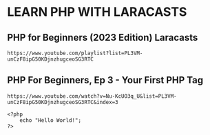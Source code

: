 # LEARN PHP WITH LARACASTS
## PHP for Beginners (2023 Edition) Laracasts

```
https://www.youtube.com/playlist?list=PL3VM-unCzF8ipG50KDjnzhugceoSG3RTC
```

## PHP For Beginners, Ep 3 - Your First PHP Tag
`
https://www.youtube.com/watch?v=Nu-KcUO3q_U&list=PL3VM-unCzF8ipG50KDjnzhugceoSG3RTC&index=3
`
```
<?php
    echo "Hello World!";
?>
```
